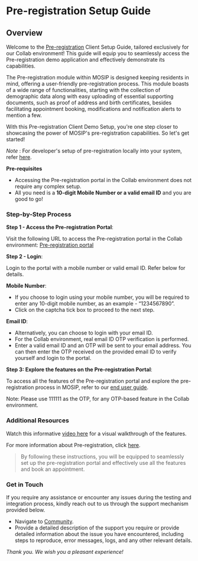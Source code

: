 # Pre-registration Setup Guide

## Overview

Welcome to the [Pre-registration](https://docs.mosip.io/1.2.0/modules/pre-registration) Client Setup Guide, tailored exclusively for our Collab environment! This guide will equip you to seamlessly access the Pre-registration demo application and effectively demonstrate its capabilities.

The Pre-registration module within MOSIP is designed keeping residents in mind, offering a user-friendly pre-registration process. This module boasts of a wide range of functionalities, starting with the collection of demographic data along with easy uploading of essential supporting documents, such as proof of address and birth certificates, besides facilitating appointment booking, modifications and notification alerts to mention a few.

With this Pre-registration Client Demo Setup, you're one step closer to showcasing the power of MOSIP's pre-registration capabilities. So let's get started!

_Note_ : For developer's setup of pre-registration locally into your system, refer [here](https://docs.mosip.io/1.2.0/modules/pre-registration/pre-registration-developer-setup).

**Pre-requisites**

* Accessing the Pre-registration portal in the Collab environment does not require any complex setup.
* All you need is a **10-digit Mobile Number or a valid email ID** and you are good to go!

### Step-by-Step Process

**Step 1 - Access the Pre-registration Portal**:

Visit the following URL to access the Pre-registration portal in the Collab environment: [Pre-registration portal](https://prereg.collab.mosip.net/pre-registration-ui/#/eng)

**Step 2 - Login**:

Login to the portal with a mobile number or valid email ID. Refer below for details.

**Mobile Number**:

* If you choose to login using your mobile number, you will be required to enter any 10-digit mobile number, as an example - “1234567890”.
* Click on the captcha tick box to proceed to the next step.

**Email ID**:

* Alternatively, you can choose to login with your email ID.
* For the Collab environment, real email ID OTP verification is performed.
* Enter a valid email ID and an OTP will be sent to your email address. You can then enter the OTP received on the provided email ID to verify yourself and login to the portal.

**Step 3: Explore the features on the Pre-registration Portal**:

To access all the features of the Pre-registration portal and explore the pre-registration process in MOSIP, refer to our [end user guide](https://docs.mosip.io/1.2.0/modules/pre-registration/pre-registration-user-guide).

Note: Please use 111111 as the OTP, for any OTP-based feature in the Collab environment.

### Additional Resources

Watch this informative [video here](https://youtu.be/eHb26gn5MoQ?si=xDt\_\_J3wzoEDnB8z) for a visual walkthrough of the features.

For more information about Pre-registration, click [here](https://docs.mosip.io/1.2.0/modules/pre-registration).

> By following these instructions, you will be equipped to seamlessly set up the pre-registration portal and effectively use all the features and book an appointment.

### Get in Touch

If you require any assistance or encounter any issues during the testing and integration process, kindly reach out to us through the support mechanism provided below.

* Navigate to [Community](https://community.mosip.io/).
* Provide a detailed description of the support you require or provide detailed information about the issue you have encountered, including steps to reproduce, error messages, logs, and any other relevant details.

_Thank you. We wish you a pleasant experience!_
